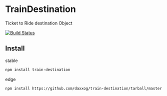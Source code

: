 TrainDestination
====================

  Ticket to Ride destination Object

  [![Build Status][travis-image]][travis-url]

Install
-------
stable
```bash
npm install train-destination
```
edge
```bash
npm install https://github.com/daxxog/train-destination/tarball/master
```

[travis-image]: https://img.shields.io/travis/daxxog/train-destination.png?branch=master
[travis-url]: https://travis-ci.org/daxxog/train-destination
